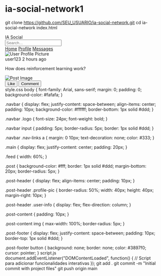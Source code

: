 # ia-social-network1
git clone https://github.com/SEU_USUARIO/ia-social-network.git
cd ia-social-network
index.html
<!DOCTYPE html>
<html lang="en">
<head>
    <meta charset="UTF-8">
    <meta name="viewport" content="width=device-width, initial-scale=1.0">
    <title>IA Social Network</title>
    <link rel="stylesheet" href="style.css">
</head>
<body>
    <nav class="navbar">
        <div class="logo">IA Social</div>
        <input type="text" placeholder="Search...">
        <div class="nav-links">
            <a href="#">Home</a>
            <a href="#">Profile</a>
            <a href="#">Messages</a>
        </div>
    </nav>
    <main>
        <div class="feed">
            <div class="post">
                <div class="post-header">
                    <img src="user.jpg" alt="User Profile Picture" class="profile-pic">
                    <div class="user-info">
                        <span class="username">user123</span>
                        <span class="time">2 hours ago</span>
                    </div>
                </div>
                <div class="post-content">
                    <p>How does reinforcement learning work?</p>
                    <img src="post-image.jpg" alt="Post Image">
                </div>
                <div class="post-footer">
                    <button>Like</button>
                    <button>Comment</button>
                </div>
            </div>
        </div>
    </main>
    <script src="script.js"></script>
</body>
</html>
style.css
body {
    font-family: Arial, sans-serif;
    margin: 0;
    padding: 0;
    background-color: #fafafa;
}

.navbar {
    display: flex;
    justify-content: space-between;
    align-items: center;
    padding: 10px;
    background-color: #ffffff;
    border-bottom: 1px solid #ddd;
}

.navbar .logo {
    font-size: 24px;
    font-weight: bold;
}

.navbar input {
    padding: 5px;
    border-radius: 5px;
    border: 1px solid #ddd;
}

.navbar .nav-links a {
    margin: 0 10px;
    text-decoration: none;
    color: #333;
}

.main {
    display: flex;
    justify-content: center;
    padding: 20px;
}

.feed {
    width: 60%;
}

.post {
    background-color: #fff;
    border: 1px solid #ddd;
    margin-bottom: 20px;
    border-radius: 5px;
}

.post-header {
    display: flex;
    align-items: center;
    padding: 10px;
}

.post-header .profile-pic {
    border-radius: 50%;
    width: 40px;
    height: 40px;
    margin-right: 10px;
}

.post-header .user-info {
    display: flex;
    flex-direction: column;
}

.post-content {
    padding: 10px;
}

.post-content img {
    max-width: 100%;
    border-radius: 5px;
}

.post-footer {
    display: flex;
    justify-content: space-between;
    padding: 10px;
    border-top: 1px solid #ddd;
}

.post-footer button {
    background: none;
    border: none;
    color: #3897f0;
    cursor: pointer;
}
script.js
document.addEventListener("DOMContentLoaded", function() {
    // Script para adicionar funcionalidades interativas
});
git add .
git commit -m "Initial commit with project files"
git push origin main
